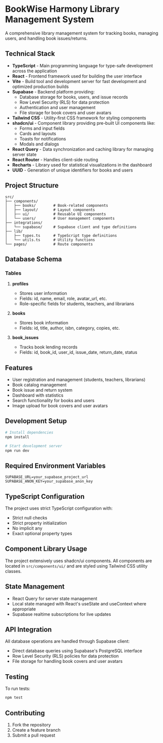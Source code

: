 
# BookWise Harmony Library Management System

A comprehensive library management system for tracking books, managing users, and handling book issues/returns.

## Technical Stack

- **TypeScript** - Main programming language for type-safe development across the application
- **React** - Frontend framework used for building the user interface
- **Vite** - Build tool and development server for fast development and optimized production builds
- **Supabase** - Backend platform providing:
  - Database storage for books, users, and issue records
  - Row Level Security (RLS) for data protection
  - Authentication and user management
  - File storage for book covers and user avatars
- **Tailwind CSS** - Utility-first CSS framework for styling components
- **shadcn/ui** - Component library providing pre-built UI components like:
  - Forms and input fields
  - Cards and layouts
  - Toasts for notifications
  - Modals and dialogs
- **React Query** - Data synchronization and caching library for managing server state
- **React Router** - Handles client-side routing
- **Recharts** - Library used for statistical visualizations in the dashboard
- **UUID** - Generation of unique identifiers for books and users

## Project Structure

```
src/
├── components/
│   ├── books/        # Book-related components
│   ├── layout/       # Layout components
│   ├── ui/           # Reusable UI components
│   └── users/        # User management components
├── integrations/
│   └── supabase/     # Supabase client and type definitions
├── lib/
│   ├── types.ts      # TypeScript type definitions
│   └── utils.ts      # Utility functions
└── pages/            # Route components
```

## Database Schema

### Tables

1. **profiles**
   - Stores user information
   - Fields: id, name, email, role, avatar_url, etc.
   - Role-specific fields for students, teachers, and librarians

2. **books**
   - Stores book information
   - Fields: id, title, author, isbn, category, copies, etc.

3. **book_issues**
   - Tracks book lending records
   - Fields: id, book_id, user_id, issue_date, return_date, status

## Features

- User registration and management (students, teachers, librarians)
- Book catalog management
- Book issue and return system
- Dashboard with statistics
- Search functionality for books and users
- Image upload for book covers and user avatars

## Development Setup

```bash
# Install dependencies
npm install

# Start development server
npm run dev
```

## Required Environment Variables

```
SUPABASE_URL=your_supabase_project_url
SUPABASE_ANON_KEY=your_supabase_anon_key
```

## TypeScript Configuration

The project uses strict TypeScript configuration with:
- Strict null checks
- Strict property initialization
- No implicit any
- Exact optional property types

## Component Library Usage

The project extensively uses shadcn/ui components. All components are located in `src/components/ui/` and are styled using Tailwind CSS utility classes.

## State Management

- React Query for server state management
- Local state managed with React's useState and useContext where appropriate
- Supabase realtime subscriptions for live updates

## API Integration

All database operations are handled through Supabase client:
- Direct database queries using Supabase's PostgreSQL interface
- Row Level Security (RLS) policies for data protection
- File storage for handling book covers and user avatars

## Testing

To run tests:
```bash
npm test
```

## Contributing

1. Fork the repository
2. Create a feature branch
3. Submit a pull request
